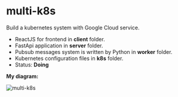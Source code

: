 # multi-k8s
Build a kubernetes system with Google Cloud service.
- ReactJS for frontend in **client** folder.
- FastApi application in **server** folder.
- Pubsub messages system is written by Python in **worker** folder.
- Kubernetes configuration files in **k8s** folder.
- Status: **Doing**
  
**My diagram:**
  
![multi-k8s](https://github.com/user-attachments/assets/2c1d299c-5bd0-4f32-af1c-9603708cff05)
